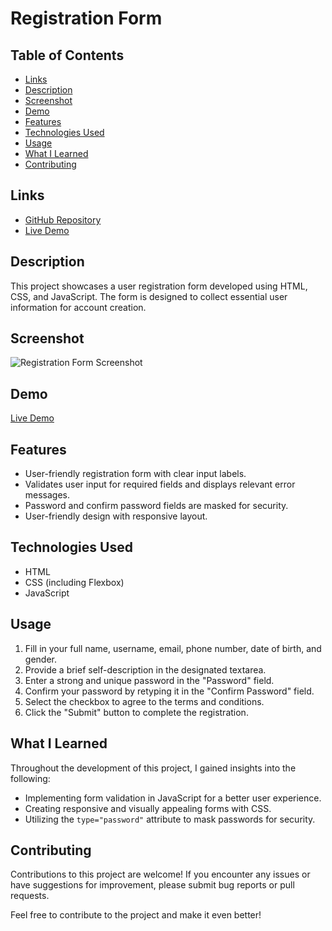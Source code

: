 # Registration Form

## Table of Contents

- [Links](#links)
- [Description](#description)
- [Screenshot](#screenshot)
- [Demo](#demo)
- [Features](#features)
- [Technologies Used](#technologies-used)
- [Usage](#usage)
- [What I Learned](#what-i-learned)
- [Contributing](#contributing)

## Links

- [GitHub Repository](https://github.com/your-username/your-repo)
- [Live Demo](https://your-project-live-demo-url.com)

## Description

This project showcases a user registration form developed using HTML, CSS, and JavaScript. The form is designed to collect essential user information for account creation.

## Screenshot

![Registration Form Screenshot](screenshots/registration_form.png)

## Demo

[Live Demo](https://your-project-live-demo-url.com)

## Features

- User-friendly registration form with clear input labels.
- Validates user input for required fields and displays relevant error messages.
- Password and confirm password fields are masked for security.
- User-friendly design with responsive layout.

## Technologies Used

- HTML
- CSS (including Flexbox)
- JavaScript

## Usage

1. Fill in your full name, username, email, phone number, date of birth, and gender.
2. Provide a brief self-description in the designated textarea.
3. Enter a strong and unique password in the "Password" field.
4. Confirm your password by retyping it in the "Confirm Password" field.
5. Select the checkbox to agree to the terms and conditions.
6. Click the "Submit" button to complete the registration.

## What I Learned

Throughout the development of this project, I gained insights into the following:

- Implementing form validation in JavaScript for a better user experience.
- Creating responsive and visually appealing forms with CSS.
- Utilizing the `type="password"` attribute to mask passwords for security.

## Contributing

Contributions to this project are welcome! If you encounter any issues or have suggestions for improvement, please submit bug reports or pull requests.

Feel free to contribute to the project and make it even better!
